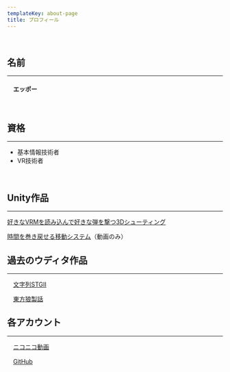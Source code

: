 ```yaml
---
templateKey: about-page
title: プロフィール
---
```

<br>

## 名前

---
#### 　エッポー
<br>

## 資格

- - -
- 基本情報技術者
- VR技術者
<br>

## Unity作品

---

[好きなVRMを読み込んで好きな弾を撃つ3Dシューティング](https://eppo.netlify.app/blog/2020-02-04【Unity】VRMファイルを読み込んでオリジナルの弾幕を張るゲーム開発中/)

[時間を巻き戻せる移動システム](https://youtu.be/cBRV9oylZn4)（動画のみ）
<br>

## 過去のウディタ作品

---

　[文字列STGⅡ](http://silversecond.com/WolfRPGEditor/GameList/memberlist.cgi?view_no=0750)

　[東方狼製話](http://silversecond.com/WolfRPGEditor/GameList_Beginner/memberlist.cgi?view_no=0127)
<br>

## 各アカウント

---

　[ニコニコ動画](https://www.nicovideo.jp/user/22560701/video)

　[GitHub](https://github.com/eppoakkoitda)
